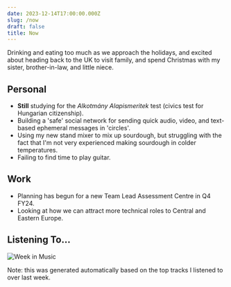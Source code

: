 ```yaml
---
date: 2023-12-14T17:00:00.000Z
slug: /now
draft: false
title: Now
---
```

Drinking and eating too much as we approach the holidays, and excited about heading back to the UK to visit family, and spend Christmas with my sister, brother-in-law, and little niece.

## Personal
- **Still** studying for the _Alkotmány Alapismeritek_ test (civics test for Hungarian citizenship).
- Building a 'safe' social network for sending quick audio, video, and text-based ephemeral messages in 'circles'.
- Using my new stand mixer to mix up sourdough, but struggling with the fact that I'm not very experienced making sourdough in colder temperatures.
- Failing to find time to play guitar.

## Work
- Planning has begun for a new Team Lead Assessment Centre in Q4 FY24.
- Looking at how we can attract more technical roles to Central and Eastern Europe.

## Listening To...

![Week in Music](/api/week_in_music)

Note: this was generated automatically based on the top tracks I listened to over last week.
